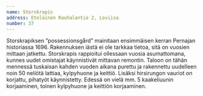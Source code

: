 ```yaml
---
name: Storskrapis
address: Eteläinen Rauhalantie 2, Loviisa
number: 37
---
```

Storskrapiksen ”possessionsgård” mainitaan ensimmäisen kerran Pernajan historiassa 1696. Rakennuksen iästä ei ole tarkkaa tietoa, sitä on vuosien mittaan jatkettu. Storskrapis rappioitui ollessaan vuosia asumattomana, kunnes uudet omistajat käynnistivät mittavan remontin. Taloon on tähän mennessä tuskaisan kahden vuoden aikana purettu ja rakennettu uudelleen noin 50 neliötä lattiaa, kylpyhuone ja keittiö. Lisäksi hirsirungon vauriot on korjattu, pihatyöt käynnistetty. Edessä on vielä mm. 5 kaakeliuunin korjaaminen, toinen kylpyhuone ja keittiön korjaaminen.  
